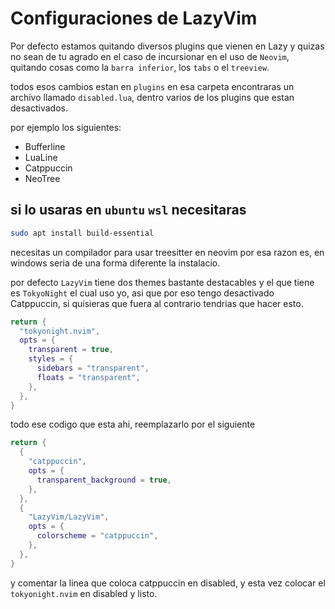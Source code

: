 # Configuraciones de LazyVim

Por defecto estamos quitando diversos plugins que vienen en Lazy y quizas no sean de tu agrado en el caso de incursionar en el uso de `Neovim`, quitando cosas como la `barra inferior`, los `tabs` o el `treeview`.

todos esos cambios estan en `plugins` en esa carpeta encontraras un archivo llamado `disabled.lua`, dentro varios de los plugins que estan desactivados.

por ejemplo los siguientes:

- Bufferline
- LuaLine
- Catppuccin
- NeoTree

## si lo usaras en `ubuntu` `wsl` necesitaras

```sh
sudo apt install build-essential
```

necesitas un compilador para usar treesitter en neovim por esa razon es, en windows seria de una forma diferente la instalacio.

por defecto `LazyVim` tiene dos themes bastante destacables y el que tiene es `TokyoNight` el cual uso yo, asi que por eso tengo desactivado Catppuccin, si quisieras que fuera al contrario tendrias que hacer esto.

```lua
return {
  "tokyonight.nvim",
  opts = {
    transparent = true,
    styles = {
      sidebars = "transparent",
      floats = "transparent",
    },
  },
}
```

todo ese codigo que esta ahi, reemplazarlo por el siguiente

```lua
return {
  {
    "catppuccin",
    opts = {
      transparent_background = true,
    },
  },
  {
    "LazyVim/LazyVim",
    opts = {
      colorscheme = "catppuccin",
    },
  },
}
```

y comentar la linea que coloca catppuccin en disabled, y esta vez colocar el `tokyonight.nvim` en disabled y listo.
